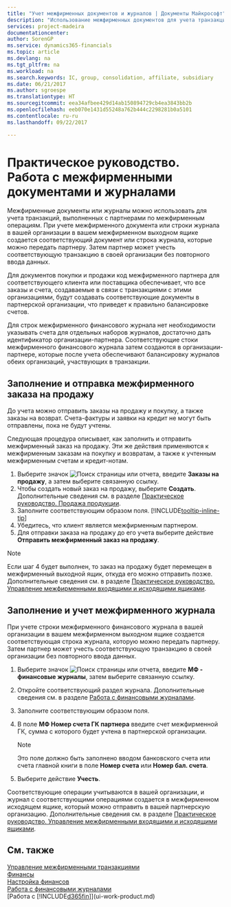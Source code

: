 ```yaml
---
title: "Учет межфирменных документов и журналов | Документы Майкрософт"
description: "Использование межфирменных документов для учета транзакций с МФ-партнерами."
services: project-madeira
documentationcenter: 
author: SorenGP
ms.service: dynamics365-financials
ms.topic: article
ms.devlang: na
ms.tgt_pltfrm: na
ms.workload: na
ms.search.keywords: IC, group, consolidation, affiliate, subsidiary
ms.date: 06/21/2017
ms.author: sgroespe
ms.translationtype: HT
ms.sourcegitcommit: eea34afbee429d14ab150894729cb4ea3843bb2b
ms.openlocfilehash: eeb070e1431d55248a762b444c2298281b0a5101
ms.contentlocale: ru-ru
ms.lasthandoff: 09/22/2017

---
```

# <a name="how-to-work-with-intercompany-documents-and-journals"></a>Практическое руководство. Работа с межфирменными документами и журналами
Межфирменные документы или журналы можно использовать для учета транзакций, выполненных с партнерами по межфирменным операциям. При учете межфирменного документа или строки журнала в вашей организации в вашем межфирменном выходном ящике создается соответствующий документ или строка журнала, которые можно передать партнеру. Затем партнер может учесть соответствующую транзакцию в своей организации без повторного ввода данных.

Для документов покупки и продажи код межфирменного партнера для соответствующего клиента или поставщика обеспечивает, что все заказы и счета, создаваемые в связи с транзакциями с этими организациями, будут создавать соответствующие документы в партнерской организации, что приведет к правильно балансировке счетов.

Для строк межфирменного финансового журнала нет необходимости указывать счета для отдельных наборов журналов, достаточно дать идентификатор организации-партнера. Соответствующие стоки межфирменного финансового журнала затем создаются в организации-партнере, которые после учета обеспечивают балансировку журналов обеих организаций, участвующих в транзакции.

## <a name="to-fill-in-and-send-an-intercompany-sales-order"></a>Заполнение и отправка межфирменного заказа на продажу
До учета можно отправить заказы на продажу и покупку, а также заказы на возврат. Счета-фактуры и заявки на кредит не могут быть отправлены, пока не будут учтены.

Следующая процедура описывает, как заполнить и отправить межфирменный заказ на продажу. Эти же действия применяются к межфирменным заказам на покупку и возвратам, а также к учтенным межфирменным счетам и кредит-нотам.  

1. Выберите значок ![Поиск страницы или отчета](media/ui-search/search_small.png "Значок поиска страницы или отчета"), введите **Заказы на продажу**, а затем выберите связанную ссылку.  
2. Чтобы создать новый заказ на продажу, выберите **Создать**. Дополнительные сведения см. в разделе [Практическое руководство. Продажа продукции](sales-how-sell-products.md).  
3. Заполните соответствующим образом поля. [!INCLUDE[tooltip-inline-tip](includes/tooltip-inline-tip_md.md)]
4. Убедитесь, что клиент является межфирменным партнером.
5. Для отправки заказа на продажу до его учета выберите действие **Отправить межфирменный заказ на продажу**.

> [!NOTE]
> Если шаг 4 будет выполнен, то заказ на продажу будет перемещен в межфирменный выходной ящик, откуда его можно отправить позже. Дополнительные сведения см. в разделе [Практическое руководство. Управление межфирменными входящими и исходящими ящиками](intercompany-how-manage-intercompany-inbox.md).

## <a name="to-fill-in-and-post-an-intercompany-journal"></a>Заполнение и учет межфирменного журнала
При учете строки межфирменного финансового журнала в вашей организации в вашем межфирменном выходном ящике создается соответствующая строка журнала, которую можно передать партнеру. Затем партнер может учесть соответствующую транзакцию в своей организации без повторного ввода данных.

1. Выберите значок ![Поиск страницы или отчета](media/ui-search/search_small.png "Значок поиска страницы или отчета"), введите **МФ - финансовые журналы**, затем выберите связанную ссылку.  
2. Откройте соответствующий раздел журнала. Дополнительные сведения см. в разделе [Работа с финансовыми журналами](ui-work-general-journals.md).
3. Заполните соответствующим образом поля.
4. В поле **МФ Номер счета ГК партнера** введите счет межфирменной ГК, сумма с которого будет учтена в партнерской организации.

    > [!NOTE]
    > Это поле должно быть заполнено вводом банковского счета или счета главной книги в поле **Номер счета** или **Номер бал. счета**.  
5. Выберите действие **Учесть**.

Соответствующие операции учитываются в вашей организации, и журнал с соответствующими операциями создается в межфирменном исходящем ящике, который можно отправить в вашей партнерскую организацию. Дополнительные сведения см. в разделе [Практическое руководство. Управление межфирменными входящими и исходящими ящиками](intercompany-how-manage-intercompany-inbox.md). 

## <a name="see-also"></a>См. также
[Управление межфирменными транзакциями](intercompany-manage.md)  
[Финансы](finance.md)  
[Настройка финансов](finance-setup-finance.md)  
[Работа с финансовыми журналами](ui-work-general-journals.md)  
[Работа с [!INCLUDE[d365fin](includes/d365fin_md.md)]](ui-work-product.md)

